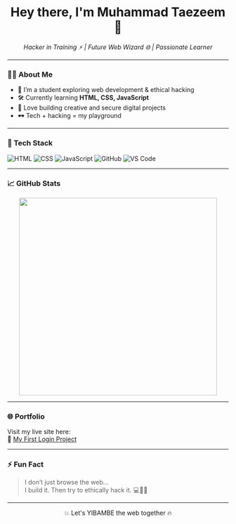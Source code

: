 <h1 align="center">Hey there, I'm Muhammad Taezeem 👋</h1>

<p align="center">
  <em>Hacker in Training ⚡ | Future Web Wizard 🌐 | Passionate Learner</em>
</p>

---

### 👨‍💻 About Me

- 🧠 I’m a student exploring web development & ethical hacking  
- 🛠️ Currently learning **HTML, CSS, JavaScript**  
- 🚀 Love building creative and secure digital projects  
- 🕶️ Tech + hacking = my playground  

---

### 🔧 Tech Stack

![HTML](https://img.shields.io/badge/HTML5-E34F26?logo=html5&logoColor=white)
![CSS](https://img.shields.io/badge/CSS3-1572B6?logo=css3&logoColor=white)
![JavaScript](https://img.shields.io/badge/JavaScript-F7DF1E?logo=javascript&logoColor=black)
![GitHub](https://img.shields.io/badge/GitHub-181717?logo=github&logoColor=white)
![VS Code](https://img.shields.io/badge/VS_Code-007ACC?logo=visual-studio-code&logoColor=white)

---

### 📈 GitHub Stats

<p align="center">
  <img src="https://github-readme-stats.vercel.app/api?username=taezeem14&show_icons=true&theme=radical" width="450" />
</p>

---

### 🌐 Portfolio

Visit my live site here:  
🔗 [My First Login Project](https://shorturl.at/SL4mz)

---

### ⚡ Fun Fact

> I don’t just browse the web...  
> I build it. Then try to ethically hack it. 💻🕵️‍♂️

---

<p align="center">
  💥 Let's YIBAMBE the web together 🔥
</p>
